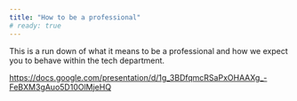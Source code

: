 ```yaml
---
title: "How to be a professional"
# ready: true
---
```


This is a run down of what it means to be a professional and how we expect you to behave within the tech department.

https://docs.google.com/presentation/d/1g_3BDfqmcRSaPxOHAAXg_-FeBXM3gAuo5D10OlMjeHQ
